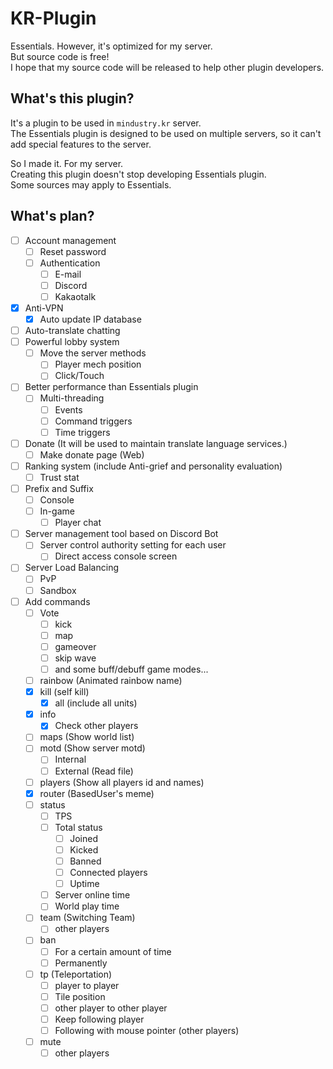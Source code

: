 # KR-Plugin
Essentials. However, it's optimized for my server.<br>
But source code is free!<br>
I hope that my source code will be released to help other plugin developers.

## What's this plugin?
It's a plugin to be used in ``mindustry.kr`` server.<br>
The Essentials plugin is designed to be used on multiple servers, so it can't add special features to the server.

So I made it. For my server.<br>
Creating this plugin doesn't stop developing Essentials plugin.<br>
Some sources may apply to Essentials.

## What's plan?
- [ ] Account management
  - [ ] Reset password
  - [ ] Authentication
    - [ ] E-mail
    - [ ] Discord
    - [ ] Kakaotalk
- [x] Anti-VPN
  - [x] Auto update IP database
- [ ] Auto-translate chatting
- [ ] Powerful lobby system
  - [ ] Move the server methods
    - [ ] Player mech position
    - [ ] Click/Touch
- [ ] Better performance than Essentials plugin
  - [ ] Multi-threading
    - [ ] Events
    - [ ] Command triggers
    - [ ] Time triggers
- [ ] Donate (It will be used to maintain translate language services.)
  - [ ] Make donate page (Web)
- [ ] Ranking system (include Anti-grief and personality evaluation)
  - [ ] Trust stat
- [ ] Prefix and Suffix
  - [ ] Console
  - [ ] In-game
    - [ ] Player chat
- [ ] Server management tool based on Discord Bot
  - [ ] Server control authority setting for each user
    - [ ] Direct access console screen
- [ ] Server Load Balancing
  - [ ] PvP
  - [ ] Sandbox
- [ ] Add commands
  - [ ] Vote
    - [ ] kick
    - [ ] map
    - [ ] gameover
    - [ ] skip wave
    - [ ] and some buff/debuff game modes...
  - [ ] rainbow (Animated rainbow name)
  - [x] kill (self kill)
    - [x] all (include all units)
  - [x] info
    - [x] Check other players
  - [ ] maps (Show world list)
  - [ ] motd (Show server motd)
    - [ ] Internal
    - [ ] External (Read file)
  - [ ] players (Show all players id and names)
  - [x] router (BasedUser's meme)
  - [ ] status
    - [ ] TPS
    - [ ] Total status
      - [ ] Joined
      - [ ] Kicked
      - [ ] Banned
      - [ ] Connected players
      - [ ] Uptime
    - [ ] Server online time
    - [ ] World play time
  - [ ] team (Switching Team)
    - [ ] other players
  - [ ] ban
    - [ ] For a certain amount of time
    - [ ] Permanently
  - [ ] tp (Teleportation)
    - [ ] player to player
    - [ ] Tile position
    - [ ] other player to other player
    - [ ] Keep following player
    - [ ] Following with mouse pointer (other players)
  - [ ] mute
    - [ ] other players
